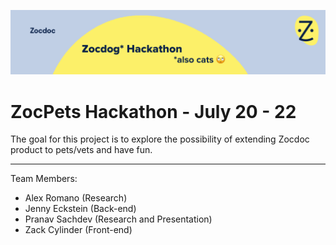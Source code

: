 ![Zocpets Header](/header.png)

# ZocPets Hackathon - July 20 - 22

The goal for this project is to explore the possibility of extending Zocdoc product to pets/vets and have fun. 


---
Team Members:
- Alex Romano (Research)
- Jenny Eckstein (Back-end)
- Pranav Sachdev (Research and Presentation)
- Zack Cylinder (Front-end)
